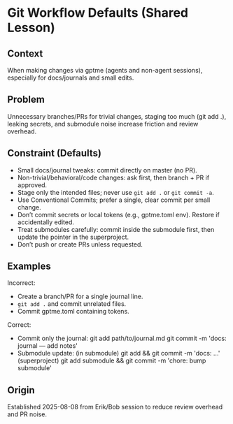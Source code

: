 # Git Workflow Defaults (Shared Lesson)

## Context
When making changes via gptme (agents and non-agent sessions), especially for docs/journals and small edits.

## Problem
Unnecessary branches/PRs for trivial changes, staging too much (git add .), leaking secrets, and submodule noise increase friction and review overhead.

## Constraint (Defaults)
- Small docs/journal tweaks: commit directly on master (no PR).
- Non-trivial/behavioral/code changes: ask first, then branch + PR if approved.
- Stage only the intended files; never use `git add .` or `git commit -a`.
- Use Conventional Commits; prefer a single, clear commit per small change.
- Don’t commit secrets or local tokens (e.g., gptme.toml env). Restore if accidentally edited.
- Treat submodules carefully: commit inside the submodule first, then update the pointer in the superproject.
- Don’t push or create PRs unless requested.

## Examples

Incorrect:
- Create a branch/PR for a single journal line.
- `git add .` and commit unrelated files.
- Commit gptme.toml containing tokens.

Correct:
- Commit only the journal:
  git add path/to/journal.md
  git commit -m 'docs: journal — add notes'
- Submodule update:
  (in submodule) git add <files> && git commit -m 'docs: ...'
  (superproject) git add submodule && git commit -m 'chore: bump submodule'

## Origin
Established 2025-08-08 from Erik/Bob session to reduce review overhead and PR noise.
